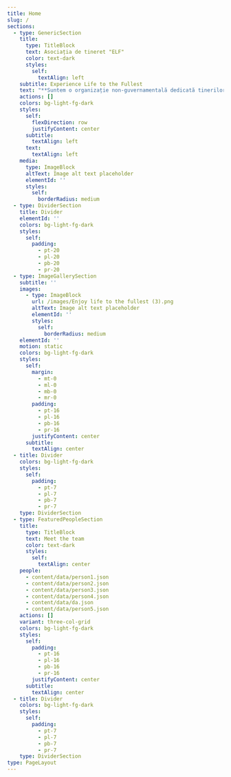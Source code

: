 ```yaml
---
title: Home
slug: /
sections:
  - type: GenericSection
    title:
      type: TitleBlock
      text: Asociația de tineret "ELF"
      color: text-dark
      styles:
        self:
          textAlign: left
    subtitle: Experience Life to the Fullest
    text: "**Suntem o organizație non-guvernamentală dedicată tinerilor și avem un scop clar: să creăm un mediu în care fiecare dintre voi să-și dezvolte potențialul și să devină cea mai bună versiune a sa! \U0001F31F**\n\n**Cu ce ne ocupăm?**\n\n*   **Educație nonformală \U0001F4DA**: Credem că învățarea nu se întâmplă doar în sălile de clasă. Prin activități creative și interactive, vă oferim noi perspective și abilități esențiale pentru viață.\n\n*   **Îmbogățirea comunității \U0001F331**: Suntem aici pentru a face o diferență în comunitatea noastră, prin proiecte și inițiative care aduc oamenii împreună și construiesc legături puternice.\n\n*   **Interculturalitate \U0001F30D**: Promovăm diversitatea și dialogul între culturi, pentru că știm cât de important este să înțelegem și să respectăm diferitele perspective ale celor din jurul nostru.\n\n**Ce ne propunem?**\n\nVrem să fim un spațiu deschis pentru toți tinerii care doresc să învețe, să crească și să contribuie la o lume mai bună.\n\n**Încurajăm spiritul civic \U0001F91D** prin voluntariat și educația în spirit european \U0001F1EA\U0001F1FA, pentru ca împreună să construim un viitor mai luminos.\n\nTe invităm să ne urmărești și să te implici! ✨ Alătură-te nouă și împreună vom face lucruri extraordinare.\n\n**Îndrăznește să fii altfel! \U0001F680**\n\n\n\n"
    actions: []
    colors: bg-light-fg-dark
    styles:
      self:
        flexDirection: row
        justifyContent: center
      subtitle:
        textAlign: left
      text:
        textAlign: left
    media:
      type: ImageBlock
      altText: Image alt text placeholder
      elementId: ''
      styles:
        self:
          borderRadius: medium
  - type: DividerSection
    title: Divider
    elementId: ''
    colors: bg-light-fg-dark
    styles:
      self:
        padding:
          - pt-20
          - pl-20
          - pb-20
          - pr-20
  - type: ImageGallerySection
    subtitle: ''
    images:
      - type: ImageBlock
        url: /images/Enjoy life to the fullest (3).png
        altText: Image alt text placeholder
        elementId: ''
        styles:
          self:
            borderRadius: medium
    elementId: ''
    motion: static
    colors: bg-light-fg-dark
    styles:
      self:
        margin:
          - mt-0
          - ml-0
          - mb-0
          - mr-0
        padding:
          - pt-16
          - pl-16
          - pb-16
          - pr-16
        justifyContent: center
      subtitle:
        textAlign: center
  - title: Divider
    colors: bg-light-fg-dark
    styles:
      self:
        padding:
          - pt-7
          - pl-7
          - pb-7
          - pr-7
    type: DividerSection
  - type: FeaturedPeopleSection
    title:
      type: TitleBlock
      text: Meet the team
      color: text-dark
      styles:
        self:
          textAlign: center
    people:
      - content/data/person1.json
      - content/data/person2.json
      - content/data/person3.json
      - content/data/person4.json
      - content/data/da.json
      - content/data/person5.json
    actions: []
    variant: three-col-grid
    colors: bg-light-fg-dark
    styles:
      self:
        padding:
          - pt-16
          - pl-16
          - pb-16
          - pr-16
        justifyContent: center
      subtitle:
        textAlign: center
  - title: Divider
    colors: bg-light-fg-dark
    styles:
      self:
        padding:
          - pt-7
          - pl-7
          - pb-7
          - pr-7
    type: DividerSection
type: PageLayout
---
```

